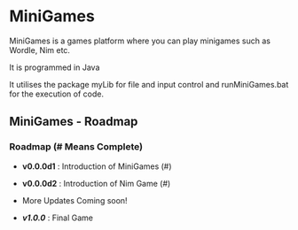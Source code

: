 # MiniGames

 MiniGames is a games platform where you can play minigames such as Wordle, Nim etc.
 
 It is programmed in Java

 It utilises the package myLib for file and input control and runMiniGames.bat for the execution of code.

## MiniGames - Roadmap

### Roadmap (# Means Complete)

- **v0.0.0d1**  : Introduction of MiniGames (#)
- **v0.0.0d2**  : Introduction of Nim Game (#)

- More Updates Coming soon!

- _**v1.0.0**_  : Final Game<br>